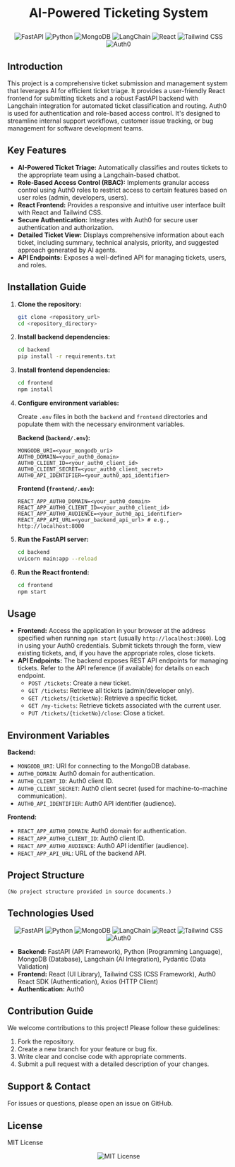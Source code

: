 # <p align="center">AI-Powered Ticketing System</p>

<p align="center">
  <img src="https://img.shields.io/badge/FastAPI-009688?style=for-the-badge&logo=fastapi" alt="FastAPI">
  <img src="https://img.shields.io/badge/Python-3776AB?style=for-the-badge&logo=python&logoColor=yellow" alt="Python">
  <img src="https://img.shields.io/badge/MongoDB-47A248?style=for-the-badge&logo=mongodb&logoColor=white" alt="MongoDB">
  <img src="https://img.shields.io/badge/LangChain-343A40?style=for-the-badge&logo=chainlink&logoColor=orange" alt="LangChain">
  <img src="https://img.shields.io/badge/React-61DAFB?style=for-the-badge&logo=react&logoColor=black" alt="React">
  <img src="https://img.shields.io/badge/Tailwind_CSS-38B2AC?style=for-the-badge&logo=tailwind-css&logoColor=white" alt="Tailwind CSS">
  <img src="https://img.shields.io/badge/Auth0-EB5424?style=for-the-badge&logo=auth0&logoColor=white" alt="Auth0">
</p>

## Introduction

This project is a comprehensive ticket submission and management system that leverages AI for efficient ticket triage. It provides a user-friendly React frontend for submitting tickets and a robust FastAPI backend with Langchain integration for automated ticket classification and routing. Auth0 is used for authentication and role-based access control. It's designed to streamline internal support workflows, customer issue tracking, or bug management for software development teams.

## Key Features

*   **AI-Powered Ticket Triage:** Automatically classifies and routes tickets to the appropriate team using a Langchain-based chatbot.
*   **Role-Based Access Control (RBAC):** Implements granular access control using Auth0 roles to restrict access to certain features based on user roles (admin, developers, users).
*   **React Frontend:** Provides a responsive and intuitive user interface built with React and Tailwind CSS.
*   **Secure Authentication:** Integrates with Auth0 for secure user authentication and authorization.
*   **Detailed Ticket View:** Displays comprehensive information about each ticket, including summary, technical analysis, priority, and suggested approach generated by AI agents.
*   **API Endpoints:** Exposes a well-defined API for managing tickets, users, and roles.

## Installation Guide

1.  **Clone the repository:**

    ```bash
    git clone <repository_url>
    cd <repository_directory>
    ```

2.  **Install backend dependencies:**

    ```bash
    cd backend
    pip install -r requirements.txt
    ```

3.  **Install frontend dependencies:**

    ```bash
    cd frontend
    npm install
    ```

4.  **Configure environment variables:**

    Create `.env` files in both the `backend` and `frontend` directories and populate them with the necessary environment variables.

    **Backend (`backend/.env`):**

    ```
    MONGODB_URI=<your_mongodb_uri>
    AUTH0_DOMAIN=<your_auth0_domain>
    AUTH0_CLIENT_ID=<your_auth0_client_id>
    AUTH0_CLIENT_SECRET=<your_auth0_client_secret>
    AUTH0_API_IDENTIFIER=<your_auth0_api_identifier>
    ```

    **Frontend (`frontend/.env`):**

    ```
    REACT_APP_AUTH0_DOMAIN=<your_auth0_domain>
    REACT_APP_AUTH0_CLIENT_ID=<your_auth0_client_id>
    REACT_APP_AUTH0_AUDIENCE=<your_auth0_api_identifier>
    REACT_APP_API_URL=<your_backend_api_url> # e.g., http://localhost:8000
    ```

5.  **Run the FastAPI server:**

    ```bash
    cd backend
    uvicorn main:app --reload
    ```

6.  **Run the React frontend:**

    ```bash
    cd frontend
    npm start
    ```

## Usage

*   **Frontend:** Access the application in your browser at the address specified when running `npm start` (usually `http://localhost:3000`).  Log in using your Auth0 credentials. Submit tickets through the form, view existing tickets, and, if you have the appropriate roles, close tickets.
*   **API Endpoints:** The backend exposes REST API endpoints for managing tickets. Refer to the API reference (if available) for details on each endpoint.
    *   `POST /tickets`: Create a new ticket.
    *   `GET /tickets`: Retrieve all tickets (admin/developer only).
    *   `GET /tickets/{ticketNo}`: Retrieve a specific ticket.
    *   `GET /my-tickets`: Retrieve tickets associated with the current user.
    *   `PUT /tickets/{ticketNo}/close`: Close a ticket.

## Environment Variables

**Backend:**

*   `MONGODB_URI`: URI for connecting to the MongoDB database.
*   `AUTH0_DOMAIN`: Auth0 domain for authentication.
*   `AUTH0_CLIENT_ID`: Auth0 client ID.
*   `AUTH0_CLIENT_SECRET`: Auth0 client secret (used for machine-to-machine communication).
*   `AUTH0_API_IDENTIFIER`: Auth0 API identifier (audience).

**Frontend:**

*   `REACT_APP_AUTH0_DOMAIN`: Auth0 domain for authentication.
*   `REACT_APP_AUTH0_CLIENT_ID`: Auth0 client ID.
*   `REACT_APP_AUTH0_AUDIENCE`: Auth0 API identifier (audience).
*   `REACT_APP_API_URL`: URL of the backend API.

## Project Structure

```
(No project structure provided in source documents.)
```

## Technologies Used

<p align="center">
  <img src="https://img.shields.io/badge/FastAPI-009688?style=for-the-badge&logo=fastapi" alt="FastAPI">
  <img src="https://img.shields.io/badge/Python-3776AB?style=for-the-badge&logo=python&logoColor=yellow" alt="Python">
  <img src="https://img.shields.io/badge/MongoDB-47A248?style=for-the-badge&logo=mongodb&logoColor=white" alt="MongoDB">
  <img src="https://img.shields.io/badge/LangChain-343A40?style=for-the-badge&logo=chainlink&logoColor=orange" alt="LangChain">
  <img src="https://img.shields.io/badge/React-61DAFB?style=for-the-badge&logo=react&logoColor=black" alt="React">
  <img src="https://img.shields.io/badge/Tailwind_CSS-38B2AC?style=for-the-badge&logo=tailwind-css&logoColor=white" alt="Tailwind CSS">
  <img src="https://img.shields.io/badge/Auth0-EB5424?style=for-the-badge&logo=auth0&logoColor=white" alt="Auth0">
</p>

*   **Backend:** FastAPI (API Framework), Python (Programming Language), MongoDB (Database), Langchain (AI Integration), Pydantic (Data Validation)
*   **Frontend:** React (UI Library), Tailwind CSS (CSS Framework), Auth0 React SDK (Authentication), Axios (HTTP Client)
*   **Authentication:** Auth0

## Contribution Guide

We welcome contributions to this project! Please follow these guidelines:

1.  Fork the repository.
2.  Create a new branch for your feature or bug fix.
3.  Write clear and concise code with appropriate comments.
4.  Submit a pull request with a detailed description of your changes.

## Support & Contact

For issues or questions, please open an issue on GitHub.

## License

MIT License

<p align="center">
    <img src="https://img.shields.io/badge/License-MIT-yellow.svg" alt="MIT License">
</p>